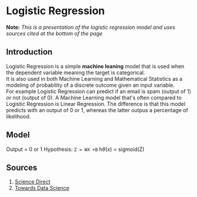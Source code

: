 # Logistic Regression

  **Note:** *This is a presentation of the logistic regression model and uses sources cited at the bottom of the page*

## Introduction

Logistic Regression is a simple **machine leaning** model that is used when the dependent variable meaning the target is categorical.<br> 
It is also used in both Machine Learning and Mathematical Statistics as a modeling of probability of a discrete outcome given an input variable.<br>
For example Logistic Regression can predict if an email is spam (output of 1) or not (output of 0). A Machine Learning model that's often compared to Logistic Regression is Linear Regression. The difference is that this model predicts with an output of 0 or 1, whereas the latter outpus a percentage of likelihood.

## Model

Output = 0 or 1
Hypothesis: ``Z = WX +B``
h$\theta$(x) = sigmoid(Z)


## Sources

1. [Science Direct](https://www.sciencedirect.com/topics/computer-science/logistic-regression)
2. [Towards Data Science](https://towardsdatascience.com/logistic-regression-detailed-overview-46c4da4303bc)

